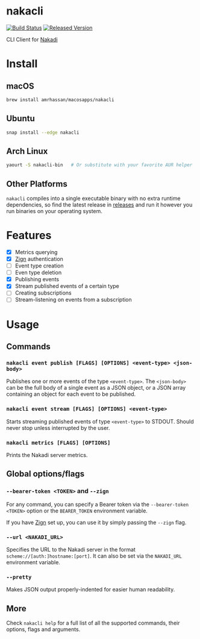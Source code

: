 # nakacli #
[![Build Status](https://travis-ci.org/amrhassan/nakacli.svg?branch=master)](https://travis-ci.org/amrhassan/nakacli)
[![Released Version](https://img.shields.io/crates/v/nakacli.svg)](https://crates.io/crates/nakacli)

CLI Client for [Nakadi](https://zalando.github.io/nakadi/)

# Install #
## macOS ##
```bash
brew install amrhassan/macosapps/nakacli
```
## Ubuntu ##
```bash
snap install --edge nakacli
```
## Arch Linux ##
```bash
yaourt -S nakacli-bin   # Or substitute with your favorite AUR helper
```

## Other Platforms ##
`nakacli` compiles into a single executable binary with no extra runtime dependencies, so find the latest release in [releases](https://github.com/amrhassan/nakacli/releases) and run it however you run binaries on your operating system.

# Features #
- [x] Metrics querying
- [x] [Zign](https://github.com/zalando-stups/zign) authentication
- [ ] Event type creation
- [ ] Even type deletion
- [x] Publishing events
- [x] Stream published events of a certain type
- [ ] Creating subscriptions
- [ ] Stream-listening on events from a subscription

# Usage #
## Commands ##
### `nakacli event publish [FLAGS] [OPTIONS] <event-type> <json-body>` ###
Publishes one or more events of the type `<event-type>`. The `<json-body>` can be the full body of a single event as a JSON object, or a JSON array containing an object for each event to be published.

### `nakacli event stream [FLAGS] [OPTIONS] <event-type>` ###
Starts streaming published events of type `<event-type>` to STDOUT. Should never stop unless interrupted by the user.

### `nakacli metrics [FLAGS] [OPTIONS]` ###
Prints the Nakadi server metrics.

## Global options/flags ##
### `--bearer-token <TOKEN>` and `--zign` ###
For any command, you can specify a Bearer token via the `--bearer-token <TOKEN>` option or the `BEARER_TOKEN` environment variable.

If you have [Zign](https://github.com/zalando-stups/zign) set up, you can use it by simply passing the `--zign` flag.

### `--url <NAKADI_URL>` ###
Specifies the URL to the Nakadi server in the format `scheme://[auth:]hostname:[port]`. It can also be set via the `NAKADI_URL` environment variable.

### `--pretty` ###
Makes JSON output properly-indented for easier human readability.

## More ##
Check `nakacli help` for a full list of all the supported commands, their options, flags and arguments.
